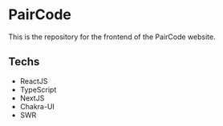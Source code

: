 # PairCode

This is the repository for the frontend of the PairCode website.

## Techs

  - ReactJS 
  - TypeScript
  - NextJS
  - Chakra-UI
  - SWR
